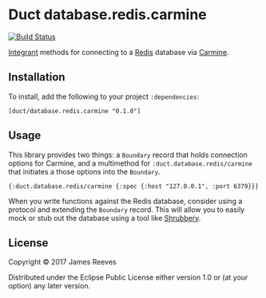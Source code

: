 # Duct database.redis.carmine

[![Build Status](https://travis-ci.org/duct-framework/database.redis.carmine.svg?branch=master)](https://travis-ci.org/duct-framework/database.redis.carmine)

[Integrant][] methods for connecting to a [Redis][] database via
[Carmine][].

[integrant]: https://github.com/weavejester/integrant
[redis]: https://redis.io/
[carmine]: https://github.com/ptaoussanis/carmine

## Installation

To install, add the following to your project `:dependencies`:

    [duct/database.redis.carmine "0.1.0"]

## Usage

This library provides two things: a `Boundary` record that holds
connection options for Carmine, and a multimethod for
`:duct.database.redis/carmine` that initiates a those options into the
`Boundary`.

```edn
{:duct.database.redis/carmine {:spec {:host "127.0.0.1", :port 6379}}}
```

When you write functions against the Redis database, consider using a
protocol and extending the `Boundary` record. This will allow you to
easily mock or stub out the database using a tool like [Shrubbery][].

[shrubbery]: https://github.com/bguthrie/shrubbery

## License

Copyright © 2017 James Reeves

Distributed under the Eclipse Public License either version 1.0 or (at
your option) any later version.
